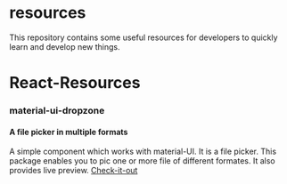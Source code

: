# resources
This repository contains some useful resources for developers to quickly learn and develop new things.

# React-Resources 
### material-ui-dropzone
#### A file picker in multiple formats 
A simple component which works with material-UI. It is a  file picker. This package enables you to pic one or more file of different formates. It also provides live preview. <a href="https://yuvaleros.github.io/material-ui-dropzone/">Check-it-out</a>
